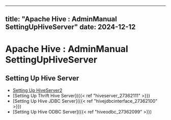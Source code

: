 ---

title: "Apache Hive : AdminManual SettingUpHiveServer"
date: 2024-12-12
----------------

# Apache Hive : AdminManual SettingUpHiveServer

## Setting Up Hive Server

* [Setting Up HiveServer2](https://cwiki.apache.org/confluence/display/Hive/Setting+up+HiveServer2)
* [Setting Up Thrift Hive Server]({{< ref "hiveserver_27362111" >}})
* [Setting Up Hive JDBC Server]({{< ref "hivejdbcinterface_27362100" >}})
* [Setting Up Hive ODBC Server]({{< ref "hiveodbc_27362099" >}})

